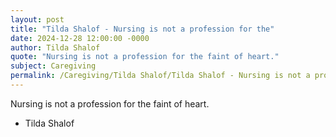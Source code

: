 ```yaml
---
layout: post
title: "Tilda Shalof - Nursing is not a profession for the"
date: 2024-12-28 12:00:00 -0000
author: Tilda Shalof
quote: "Nursing is not a profession for the faint of heart."
subject: Caregiving
permalink: /Caregiving/Tilda Shalof/Tilda Shalof - Nursing is not a profession for the
---
```


Nursing is not a profession for the faint of heart.

- Tilda Shalof
